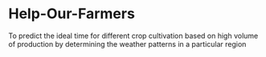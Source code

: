 # Help-Our-Farmers
To predict the ideal time for different crop cultivation based on high volume of production by determining the weather patterns in a particular region
